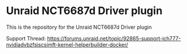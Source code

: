 # Unraid NCT6687d Driver plugin

This is the repository for the Unraid NCT6687d Driver plugin

Support Thread: https://forums.unraid.net/topic/92865-support-ich777-nvidiadvbzfsiscsimft-kernel-helperbuilder-docker/